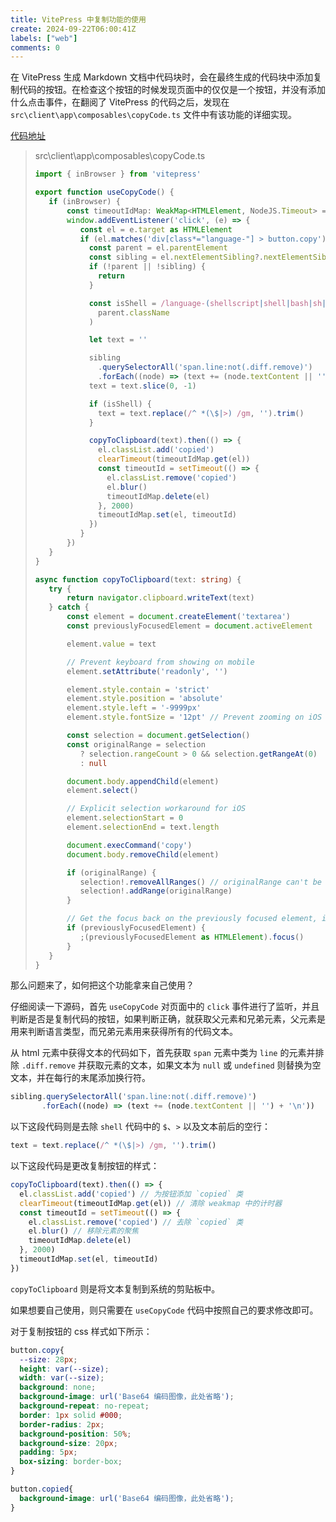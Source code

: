 ```yaml
---
title: VitePress 中复制功能的使用
create: 2024-09-22T06:00:41Z
labels: ["web"]
comments: 0
---
```


在 VitePress 生成 Markdown 文档中代码块时，会在最终生成的代码块中添加复制代码的按钮。在检查这个按钮的时候发现页面中的仅仅是一个按钮，并没有添加什么点击事件，在翻阅了 VitePress 的代码之后，发现在 `src\client\app\composables\copyCode.ts` 文件中有该功能的详细实现。

[代码地址](https://github.com/vuejs/vitepress/blob/main/src/client/app/composables/copyCode.ts)

>src\client\app\composables\copyCode.ts
>```typescript
>import { inBrowser } from 'vitepress'
>
>export function useCopyCode() {
>    if (inBrowser) {
>        const timeoutIdMap: WeakMap<HTMLElement, NodeJS.Timeout> = new WeakMap()
>        window.addEventListener('click', (e) => {
>           const el = e.target as HTMLElement
>           if (el.matches('div[class*="language-"] > button.copy')) {
>             const parent = el.parentElement
>             const sibling = el.nextElementSibling?.nextElementSibling
>             if (!parent || !sibling) {
>               return
>             }
>
>             const isShell = /language-(shellscript|shell|bash|sh|zsh)/.test(
>               parent.className
>             )
>
>             let text = ''
>
>             sibling
>               .querySelectorAll('span.line:not(.diff.remove)')
>               .forEach((node) => (text += (node.textContent || '') + '\n'))
>             text = text.slice(0, -1)
>
>             if (isShell) {
>               text = text.replace(/^ *(\$|>) /gm, '').trim()
>             }
>
>             copyToClipboard(text).then(() => {
>               el.classList.add('copied')
>               clearTimeout(timeoutIdMap.get(el))
>               const timeoutId = setTimeout(() => {
>                 el.classList.remove('copied')
>                 el.blur()
>                 timeoutIdMap.delete(el)
>               }, 2000)
>               timeoutIdMap.set(el, timeoutId)
>             })
>           }
>        })
>    }
>}
>
>async function copyToClipboard(text: string) {
>    try {
>        return navigator.clipboard.writeText(text)
>    } catch {
>        const element = document.createElement('textarea')
>        const previouslyFocusedElement = document.activeElement
>
>        element.value = text
>
>        // Prevent keyboard from showing on mobile
>        element.setAttribute('readonly', '')
>
>        element.style.contain = 'strict'
>        element.style.position = 'absolute'
>        element.style.left = '-9999px'
>        element.style.fontSize = '12pt' // Prevent zooming on iOS
>
>        const selection = document.getSelection()
>        const originalRange = selection
>           ? selection.rangeCount > 0 && selection.getRangeAt(0)
>           : null
>
>        document.body.appendChild(element)
>        element.select()
>
>        // Explicit selection workaround for iOS
>        element.selectionStart = 0
>        element.selectionEnd = text.length
>
>        document.execCommand('copy')
>        document.body.removeChild(element)
>
>        if (originalRange) {
>           selection!.removeAllRanges() // originalRange can't be truthy when selection is falsy
>           selection!.addRange(originalRange)
>        }
>
>        // Get the focus back on the previously focused element, if any
>        if (previouslyFocusedElement) {
>           ;(previouslyFocusedElement as HTMLElement).focus()
>        }
>    }
>}
>```
>

那么问题来了，如何把这个功能拿来自己使用？

仔细阅读一下源码，首先 `useCopyCode` 对页面中的  `click` 事件进行了监听，并且判断是否是复制代码的按钮，如果判断正确，就获取父元素和兄弟元素，父元素是用来判断语言类型，而兄弟元素用来获得所有的代码文本。

从 html 元素中获得文本的代码如下，首先获取 `span` 元素中类为 `line` 的元素并排除 `.diff.remove` 并获取元素的文本，如果文本为 `null` 或  `undefined` 则替换为空文本，并在每行的末尾添加换行符。

```typescript
sibling.querySelectorAll('span.line:not(.diff.remove)')
       .forEach((node) => (text += (node.textContent || '') + '\n'))
```

以下这段代码则是去除 `shell` 代码中的 `$`、`>` 以及文本前后的空行：
```typescript
text = text.replace(/^ *(\$|>) /gm, '').trim()
```

以下这段代码是更改复制按钮的样式：

```typescript
copyToClipboard(text).then(() => {
  el.classList.add('copied') // 为按钮添加 `copied` 类
  clearTimeout(timeoutIdMap.get(el)) // 清除 weakmap 中的计时器
  const timeoutId = setTimeout(() => {
    el.classList.remove('copied') // 去除 `copied` 类
    el.blur() // 移除元素的聚焦
    timeoutIdMap.delete(el)
  }, 2000)
  timeoutIdMap.set(el, timeoutId)
})
```

`copyToClipboard` 则是将文本复制到系统的剪贴板中。

如果想要自己使用，则只需要在 `useCopyCode` 代码中按照自己的要求修改即可。

对于复制按钮的 css 样式如下所示：

```css
button.copy{
  --size: 28px;
  height: var(--size);
  width: var(--size);
  background: none;
  background-image: url('Base64 编码图像，此处省略');
  background-repeat: no-repeat;
  border: 1px solid #000;
  border-radius: 2px;
  background-position: 50%;
  background-size: 20px;
  padding: 5px;
  box-sizing: border-box;
}

button.copied{
  background-image: url('Base64 编码图像，此处省略');
}
```